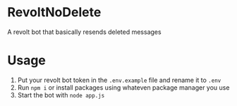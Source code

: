 # RevoltNoDelete
A revolt bot that basically resends deleted messages

# Usage
1. Put your revolt bot token in the `.env.example` file and rename it to `.env`
2. Run `npm i` or install packages using whateven package manager you use
3. Start the bot with `node app.js`
